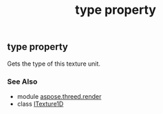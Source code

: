 ﻿---
title: type property
second_title: Aspose.3D for Python via .NET API References
description: 
type: docs
weight: 130
url: /python-net/aspose.threed.render/itexture1d/type/
is_root: false
---

## type property


Gets the type of this texture unit.

### See Also
* module [aspose.threed.render](../../)
* class [ITexture1D](/3d/python-net/aspose.threed.render/itexture1d)
